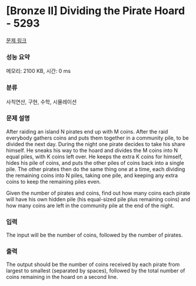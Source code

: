 # [Bronze II] Dividing the Pirate Hoard - 5293 

[문제 링크](https://www.acmicpc.net/problem/5293) 

### 성능 요약

메모리: 2100 KB, 시간: 0 ms

### 분류

사칙연산, 구현, 수학, 시뮬레이션

### 문제 설명

<p>After raiding an island N pirates end up with M coins. After the raid everybody gathers coins and puts them together in a community pile, to be divided the next day. During the night one pirate decides to take his share himself. He sneaks his way to the hoard and divides the M coins into N equal piles, with K coins left over. He keeps the extra K coins for himself, hides his pile of coins, and puts the other piles of coins back into a single pile. The other pirates then do the same thing one at a time, each dividing the remaining coins into N piles, taking one pile, and keeping any extra coins to keep the remaining piles even.</p>

<p>Given the number of pirates and coins, find out how many coins each pirate will have his own hidden pile (his equal-sized pile plus remaining coins) and how many coins are left in the community pile at the end of the night.</p>

### 입력 

 <p>The input will be the number of coins, followed by the number of pirates.</p>

### 출력 

 <p>The output should be the number of coins received by each pirate from largest to smallest (separated by spaces), followed by the total number of coins remaining in the hoard on a second line.</p>

